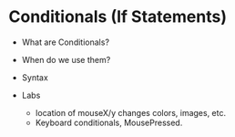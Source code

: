 # Conditionals (If Statements)

+ What are Conditionals?

+ When do we use them?

+ Syntax

+ Labs
  + location of mouseX/y changes colors, images, etc.
  + Keyboard conditionals, MousePressed.
